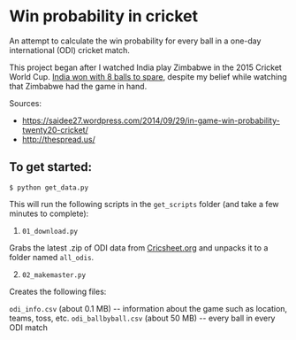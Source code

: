 # Win probability in cricket

An attempt to calculate the win probability for every ball in a one-day international (ODI) cricket match.

This project began after I watched India play Zimbabwe in the 2015 Cricket World Cup. [India won with 8 balls to spare](http://www.espncricinfo.com/icc-cricket-world-cup-2015/engine/match/656475.html?view=runrate), despite my belief while watching that Zimbabwe had the game in hand.

Sources:
* https://saidee27.wordpress.com/2014/09/29/in-game-win-probability-twenty20-cricket/
* http://thespread.us/

## To get started:

```
$ python get_data.py
```

This will run the following scripts in the `get_scripts` folder (and take a few minutes to complete):

1. `01_download.py`

Grabs the latest .zip of ODI data from [Cricsheet.org](http://cricsheet.org/) and unpacks it to a folder named `all_odis`.

2. `02_makemaster.py`

Creates the following files:

`odi_info.csv` (about 0.1 MB) -- information about the game such as location, teams, toss, etc.
`odi_ballbyball.csv` (about 50 MB) -- every ball in every ODI match